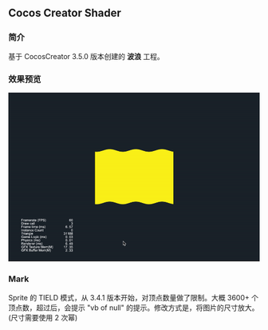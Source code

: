 ## Cocos Creator Shader

### 简介
基于 CocosCreator 3.5.0 版本创建的 **波浪** 工程。

### 效果预览
![image](../../../gif/202202/2022022504.gif)

### Mark
Sprite 的 TIELD 模式，从 3.4.1 版本开始，对顶点数量做了限制。大概 3600+ 个顶点数，超过后，会提示 "vb of null" 的提示。修改方式是，将图片的尺寸放大。(尺寸需要使用 2 次幂)